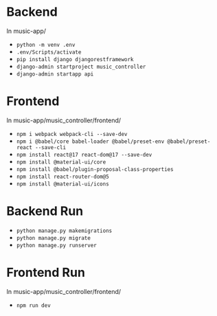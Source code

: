 # Backend
In music-app/

- ``python -m venv .env``
- ``.env/Scripts/activate``
- ``pip install django djangorestframework``
- ``django-admin startproject music_controller``
- ``django-admin startapp api``

# Frontend
In music-app/music_controller/frontend/

- ``npm i webpack webpack-cli --save-dev``
- ``npm i @babel/core babel-loader @babel/preset-env @babel/preset-react --save-cli``
- ``npm install react@17 react-dom@17 --save-dev``
- ``npm install @material-ui/core``
- ``npm install @babel/plugin-proposal-class-properties``
- ``npm install react-router-dom@5``
- ``npm install @material-ui/icons``

# Backend Run
- ``python manage.py makemigrations``
- ``python manage.py migrate``
- ``python manage.py runserver``

# Frontend Run
In music-app/music_controller/frontend/
- ``npm run dev``
